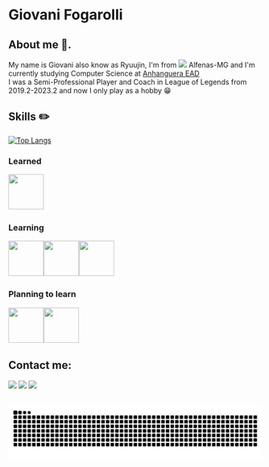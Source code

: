# Giovani Fogarolli

## About me 🫡.
My name is Giovani also know as Ryuujin, I'm from <img loading="lazy" src="https://raw.githubusercontent.com/stevenrskelton/flag-icon/master/png/16/country-4x3/br.png"> Alfenas-MG and I'm currently studying Computer Science at [Anhanguera EAD](https://www.anhanguera.com)
<br>
I was a Semi-Professional Player and Coach in League of Legends from 2019.2-2023.2 and now I only play as a hobby 😁

## Skills ✏️

[![Top Langs](https://github-readme-stats.vercel.app/api/top-langs/?username=giovanifogarolli&layout=donut)](https://github.com/giovanifogarolli/github-readme-stats)
<br>

<h3>Learned</h3>
<img src="https://cdn.jsdelivr.net/gh/devicons/devicon/icons/java/java-original-wordmark.svg" width="70" height="70"/>

<h3>Learning</h3>

<img src="https://cdn.jsdelivr.net/gh/devicons/devicon@latest/icons/spring/spring-original-wordmark.svg" width="70" height="70"/><img src="https://cdn.jsdelivr.net/gh/devicons/devicon/icons/github/github-original.svg" width="70" height="70"/><img src="https://cdn.jsdelivr.net/gh/devicons/devicon@latest/icons/react/react-original.svg" width="70" height="70"/>
          
<h3>Planning to learn</h3>


<img src="https://cdn.jsdelivr.net/gh/devicons/devicon/icons/python/python-original-wordmark.svg" width="70" height="70"/><img src="https://cdn.jsdelivr.net/gh/devicons/devicon/icons/git/git-original.svg" width="70" height="70" />



## Contact me:

<div>
<a href="https://www.instagram.com/giovani_fogarolli/" target="_blank"><img loading="lazy" src="https://img.shields.io/badge/-Instagram-%23E4405F?style=for-the-badge&logo=instagram&logoColor=white" target="_blank"></a>
<a href = "mailto:fogarolligiovani@gmail.com"><img loading="lazy" src="https://img.shields.io/badge/Gmail-D14836?style=for-the-badge&logo=gmail&logoColor=white" target="_blank"></a>
<a href="https://www.linkedin.com/in/giovanifogarolli" target="_blank"><img loading="lazy" src="https://img.shields.io/badge/-LinkedIn-%230077B5?style=for-the-badge&logo=linkedin&logoColor=white" target="_blank"></a>   
</div>

<br>

![github-contribution-grid-snake-dark.svg](https://raw.githubusercontent.com/giovanifogarolli/giovanifogarolli/output/github-contribution-grid-snake-dark.svg)
